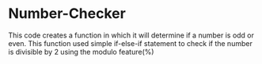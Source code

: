 # Number-Checker
This code creates a function in which it will determine if a number is odd or even. This function used simple if-else-if statement to check if the number is divisible by 2 using the modulo feature(%)

